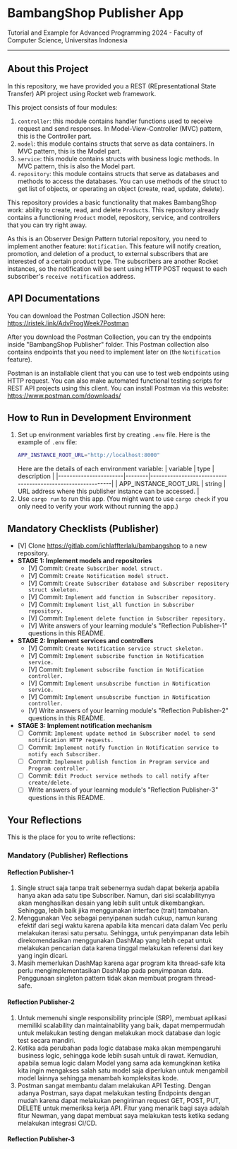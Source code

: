 # BambangShop Publisher App
Tutorial and Example for Advanced Programming 2024 - Faculty of Computer Science, Universitas Indonesia

---

## About this Project
In this repository, we have provided you a REST (REpresentational State Transfer) API project using Rocket web framework.

This project consists of four modules:
1.  `controller`: this module contains handler functions used to receive request and send responses.
    In Model-View-Controller (MVC) pattern, this is the Controller part.
2.  `model`: this module contains structs that serve as data containers.
    In MVC pattern, this is the Model part.
3.  `service`: this module contains structs with business logic methods.
    In MVC pattern, this is also the Model part.
4.  `repository`: this module contains structs that serve as databases and methods to access the databases.
    You can use methods of the struct to get list of objects, or operating an object (create, read, update, delete).

This repository provides a basic functionality that makes BambangShop work: ability to create, read, and delete `Product`s.
This repository already contains a functioning `Product` model, repository, service, and controllers that you can try right away.

As this is an Observer Design Pattern tutorial repository, you need to implement another feature: `Notification`.
This feature will notify creation, promotion, and deletion of a product, to external subscribers that are interested of a certain product type.
The subscribers are another Rocket instances, so the notification will be sent using HTTP POST request to each subscriber's `receive notification` address.

## API Documentations

You can download the Postman Collection JSON here: https://ristek.link/AdvProgWeek7Postman

After you download the Postman Collection, you can try the endpoints inside "BambangShop Publisher" folder.
This Postman collection also contains endpoints that you need to implement later on (the `Notification` feature).

Postman is an installable client that you can use to test web endpoints using HTTP request.
You can also make automated functional testing scripts for REST API projects using this client.
You can install Postman via this website: https://www.postman.com/downloads/

## How to Run in Development Environment
1.  Set up environment variables first by creating `.env` file.
    Here is the example of `.env` file:
    ```bash
    APP_INSTANCE_ROOT_URL="http://localhost:8000"
    ```
    Here are the details of each environment variable:
    | variable              | type   | description                                                |
    |-----------------------|--------|------------------------------------------------------------|
    | APP_INSTANCE_ROOT_URL | string | URL address where this publisher instance can be accessed. |
2.  Use `cargo run` to run this app.
    (You might want to use `cargo check` if you only need to verify your work without running the app.)

## Mandatory Checklists (Publisher)
-   [V] Clone https://gitlab.com/ichlaffterlalu/bambangshop to a new repository.
-   **STAGE 1: Implement models and repositories**
    -   [V] Commit: `Create Subscriber model struct.`
    -   [V] Commit: `Create Notification model struct.`
    -   [V] Commit: `Create Subscriber database and Subscriber repository struct skeleton.`
    -   [V] Commit: `Implement add function in Subscriber repository.`
    -   [V] Commit: `Implement list_all function in Subscriber repository.`
    -   [V] Commit: `Implement delete function in Subscriber repository.`
    -   [V] Write answers of your learning module's "Reflection Publisher-1" questions in this README.
-   **STAGE 2: Implement services and controllers**
    -   [V] Commit: `Create Notification service struct skeleton.`
    -   [V] Commit: `Implement subscribe function in Notification service.`
    -   [V] Commit: `Implement subscribe function in Notification controller.`
    -   [V] Commit: `Implement unsubscribe function in Notification service.`
    -   [V] Commit: `Implement unsubscribe function in Notification controller.`
    -   [V] Write answers of your learning module's "Reflection Publisher-2" questions in this README.
-   **STAGE 3: Implement notification mechanism**
    -   [ ] Commit: `Implement update method in Subscriber model to send notification HTTP requests.`
    -   [ ] Commit: `Implement notify function in Notification service to notify each Subscriber.`
    -   [ ] Commit: `Implement publish function in Program service and Program controller.`
    -   [ ] Commit: `Edit Product service methods to call notify after create/delete.`
    -   [ ] Write answers of your learning module's "Reflection Publisher-3" questions in this README.

## Your Reflections
This is the place for you to write reflections:

### Mandatory (Publisher) Reflections

#### Reflection Publisher-1

1) Single struct saja tanpa trait sebenernya sudah dapat bekerja apabila hanya akan ada satu tipe Subscriber. Namun,
dari sisi scalabilitynya akan menghasilkan desain yang lebih sulit untuk dikembangkan. Sehingga, lebih baik jika
menggunakan interface (trait) tambahan.<br />
2) Menggunakan Vec sebagai penyipanan sudah cukup, namun kurang efektif dari segi waktu karena apabila kita mencari
data dalam Vec perlu melakukan iterasi satu persatu. Sehingga, untuk penyimpanan data lebih direkomendasikan menggunakan
DashMap yang lebih cepat untuk melakukan pencarian data karena tinggal melakukan referensi dari key yang ingin dicari. <br />
3) Masih memerlukan DashMap karena agar program kita thread-safe kita perlu mengimplementasikan DashMap pada penyimpanan
data. Penggunaan singleton pattern tidak akan membuat program thread-safe. <br />

#### Reflection Publisher-2

1) Untuk memenuhi single responsibility principle (SRP), membuat aplikasi memiliki scalability dan maintainability yang baik,
dapat mempermudah untuk melakukan testing dengan melakukan mock database dan logic test secara mandiri. <br />
2) Ketika ada perubahan pada logic database maka akan mempengaruhi business logic, sehingga kode lebih susah untuk di
rawat. Kemudian, apabila semua logic dalam Model yang sama ada kemungkinan ketika kita ingin mengakses salah satu model
saja diperlukan untuk mengambil model lainnya sehingga menambah kompleksitas kode.<br />
3) Postman sangat membantu dalam melakukan API Testing. Dengan adanya Postman, saya dapat melakukan testing Endpoints
dengan mudah karena dapat melakukan pengiriman request GET, POST, PUT, DELETE untuk memeriksa kerja API. Fitur yang menarik
bagi saya adalah fitur Newman, yang dapat membuat saya melakukan tests ketika sedang melakukan integrasi CI/CD.<br />

#### Reflection Publisher-3
